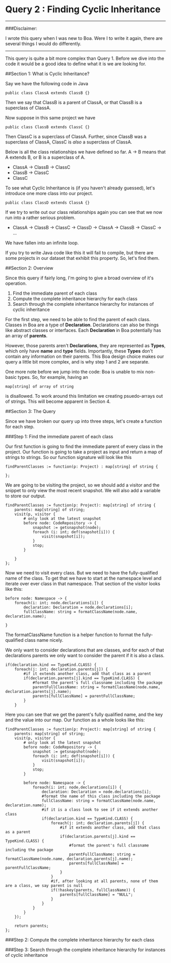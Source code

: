 # Query 2 : Finding Cyclic Inheritance #

---
###Disclaimer: 

I wrote this query when I was new to Boa. Were I to write it again, there are several things I would do differently. 

---
This query is quite a bit more complex than Query 1. Before we dive into the code it would be a good idea to define what it is we are looking for. 

##Section 1: What is Cyclic Inheritance? 

Say we have the following code in Java

	public class ClassA extends ClassB {}

Then we say that ClassB is a parent of ClassA, or that ClassB is a superclass of ClassA. 

Now suppose in this same project we have 

	public class ClassB extends ClassC {}

Then ClassC is a superclass of ClassA. Further, since ClassB was a superclass of ClassA, ClassC is *also* a superclass of ClassA.

Below is all the class relationships we have defined so far. A -> B means that A extends B, or B is a superclass of A.

- ClassA -> ClassB -> ClassC
- ClassB -> ClassC
- ClassC

To see what Cyclic Inheritance is (if you haven't already guessed), let's introduce one more class into our project.

	public class ClassD extends ClassA {}

If we try to write out our class relationships again you can see that we now run into a rather serious problem. 

- ClassA -> ClassB -> ClassC -> ClassD -> ClassA -> ClassB -> ClassC -> ...

We have fallen into an infinite loop. 

If you try to write Java code like this it will fail to compile, but there are some projects in our dataset that exhibit this property. So, let's find them. 

##Section 2: Overview 

Since this query if fairly long, I'm going to give a broad overview of it's operation.

1. Find the immediate parent of each class 
2. Compute the complete inheritance hierarchy for each class 
3. Search through the complete inheritance hierarchy for instances of cyclic inheritance 

For the first step, we need to be able to find the parent of each class. Classes in Boa are a type of **Declaration**. Declarations can also be things like abstract classes or interfaces. Each **Declaration** in Boa potentially has an array of **parents**.

However, those parents aren't **Declarations**, they are represented as **Types**, which only have **name** and **type** fields. Importantly, these **Types** don't contain any information on their parents. This Boa design choice makes our query a little bit more complex, and is why step 1 and 2 are separate. 

One more note before we jump into the code: Boa is unable to mix non-basic types. So, for example, having an 

	map[string] of array of string

is disallowed. To work around this limitation we creating psuedo-arrays out of strings. This will become apparent in Section 4.

##Section 3: The Query 

Since we have broken our query up into three steps, let's create a function for each step. 

###Step 1: Find the immediate parent of each class

Our first function is going to find the immediate parent of every class in the project. Our function is going to take a project as input and return a map of strings to strings. So our function signature will look like this 

	findParentClasses := function(p: Project) : map[string] of string {

	};

We are going to be visiting the project, so we should add a visitor and the snippet to only view the most recent snapshot. We will also add a variable to store our output.

	
	findParentClasses := function(p: Project): map[string] of string {
	    parents: map[string] of string; 
	    visit(p, visitor {
	        # only look at the latest snapshot
	    	before node: CodeRepository -> {
				snapshot := getsnapshot(node);
	        	foreach (i: int; def(snapshot[i])) {
	        		visit(snapshot[i]);
	        	}
	        	stop;
	    	}
	
		}
	};

Now we need to visit every class. But we need to have the fully-qualified name of the class. To get that we have to start at the namespace level and iterate over ever class in that namespace. That section of the visitor looks like this:

    before node: Namespace -> {
        foreach(i: int; node.declarations[i]) {
            declaration: Declaration = node.declarations[i];
            fullClassName: string = formatClassName(node.name, declaration.name);

	}

The formatClassName function is a helper function to format the fully-qualified class name nicely. 

We only want to consider declarations that are classes, and for each of that declarations parents we only want to consider the parent if it is also a class. 


    if(declaration.kind == TypeKind.CLASS) {
        foreach(j: int; declaration.parents[j]) {
            #if it extends another class, add that class as a parent
            if(declaration.parents[j].kind == TypeKind.CLASS) {
                #format the parent's full classname including the package 
                parentFullClassName: string = formatClassName(node.name, declaration.parents[j].name);
                parents[fullClassName] = parentFullClassName;
            }
        }

Here you can see that we get the parent's fully qualified name, and the key and the value into our map. Our function as a whole looks like this: 

	findParentClasses := function(p: Project): map[string] of string {
	    parents: map[string] of string; 
	    visit(p, visitor {
	        # only look at the latest snapshot
	    	before node: CodeRepository -> {
				snapshot := getsnapshot(node);
	        	foreach (i: int; def(snapshot[i])) {
	        		visit(snapshot[i]);
	        	}
	        	stop;
	    	}
	    	
	        before node: Namespace -> {
	            foreach(i: int; node.declarations[i]) {
	                declaration: Declaration = node.declarations[i];
	                #format the name of this class including the package 
	                fullClassName: string = formatClassName(node.name, declaration.name);
	                #if it is a class look to see if it extends another class 
	                if(declaration.kind == TypeKind.CLASS) {
	                    foreach(j: int; declaration.parents[j]) {
	                        #if it extends another class, add that class as a parent
	                        if(declaration.parents[j].kind == TypeKind.CLASS) {
	                            #format the parent's full classname including the package 
	                            parentFullClassName: string = formatClassName(node.name, declaration.parents[j].name);
	                            parents[fullClassName] = parentFullClassName;
	                        }
	                    }
	                    #if, after looking at all parents, none of them are a class, we say parent is null
	                    if(!haskey(parents, fullClassName)) {
	                        parents[fullClassName] = "NULL";
	                    }
	                }
	            }    
	        }
	    });  
	    
	    return parents; 
	};

###Step 2: Compute the complete inheritance hierarchy for each class



###Step 3: Search through the complete inheritance hierarchy for instances of cyclic inheritance 